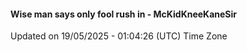 #### Wise man says only fool rush in - McKidKneeKaneSir
Updated on 19/05/2025 - 01:04:26 (UTC) Time Zone
